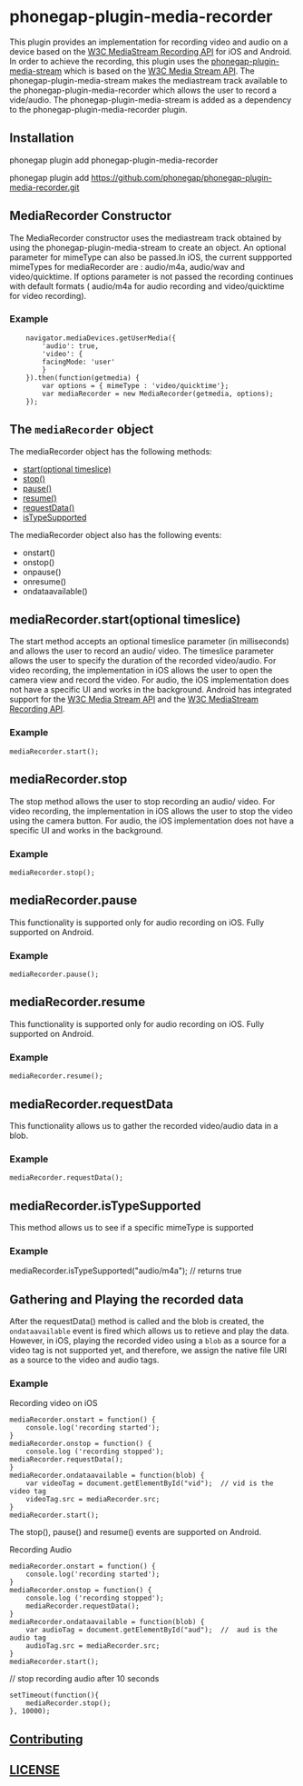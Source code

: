 <!---
 # license: Licensed to the Apache Software Foundation (ASF) under one
 #         or more contributor license agreements.  See the NOTICE file
 #         distributed with this work for additional information
 #         regarding copyright ownership.  The ASF licenses this file
 #         to you under the Apache License, Version 2.0 (the
 #         "License"); you may not use this file except in compliance
 #         with the License.  You may obtain a copy of the License at
 #
 #           http://www.apache.org/licenses/LICENSE-2.0
 #
 #         Unless required by applicable law or agreed to in writing,
 #         software distributed under the License is distributed on an
 #         "AS IS" BASIS, WITHOUT WARRANTIES OR CONDITIONS OF ANY
 #         KIND, either express or implied.  See the License for the
 #         specific language governing permissions and limitations
 #         under the License.
 -->


# phonegap-plugin-media-recorder

This plugin provides an implementation for recording video and audio on a device based on the [W3C MediaStream Recording API](https://www.w3.org/TR/mediastream-recording/) for iOS and Android. In order to achieve the recording, this plugin uses the [phonegap-plugin-media-stream](https://github.com/phonegap/phonegap-plugin-media-stream) which is based on the [W3C Media Stream API](https://www.w3.org/TR/mediacapture-streams/). The phonegap-plugin-media-stream makes the mediastream track available to the phonegap-plugin-media-recorder which allows the user to record a vide/audio. The phonegap-plugin-media-stream is added as a dependency to the phonegap-plugin-media-recorder plugin.



## Installation


phonegap plugin add phonegap-plugin-media-recorder

phonegap plugin add https://github.com/phonegap/phonegap-plugin-media-recorder.git


## MediaRecorder Constructor

The MediaRecorder constructor uses the mediastream track obtained by using the phonegap-plugin-media-stream to create an object. An optional parameter for mimeType can also be passed.In iOS, the current suppported mimeTypes for mediaRecorder are : audio/m4a, audio/wav and video/quicktime. If options parameter is not passed the recording continues with default formats ( audio/m4a for audio recording and video/quicktime for video recording).

### Example

        navigator.mediaDevices.getUserMedia({
            'audio': true,
            'video': {
            facingMode: 'user'
            }
        }).then(function(getmedia) {
            var options = { mimeType : 'video/quicktime'};
            var mediaRecorder = new MediaRecorder(getmedia, options);
        });


## The `mediaRecorder` object

The mediaRecorder object has the following methods:

- [start(optional timeslice)](https://github.com/phonegap/phonegap-plugin-media-recorder#mediarecorderstartoptional-timeslice)
- [stop()](https://github.com/phonegap/phonegap-plugin-media-recorder#mediastop)
- [pause()](https://github.com/phonegap/phonegap-plugin-media-recorder#mediapause)
- [resume()](https://github.com/phonegap/phonegap-plugin-media-recorder#mediaresume)
- [requestData()](https://github.com/phonegap/phonegap-plugin-media-recorder#mediarequestdata)
- [isTypeSupported](https://github.com/phonegap/phonegap-plugin-media-recorder#mediarecorderistypesupported)

The mediaRecorder object also has the following events:

- onstart()
- onstop()
- onpause()
- onresume()
- ondataavailable()


##  mediaRecorder.start(optional timeslice)

The start method accepts an optional timeslice parameter (in milliseconds) and allows the user to record an audio/ video. The timeslice parameter allows the user to specify the duration of the recorded video/audio. For video recording, the implementation in iOS allows the user to open the camera view and record the video. For audio, the iOS implementation does not have a specific UI and works in the background. Android has integrated support for the [W3C Media Stream API](https://www.w3.org/TR/mediacapture-streams/) and the [W3C MediaStream Recording API](https://www.w3.org/TR/mediastream-recording/).

### Example

    mediaRecorder.start();


##  mediaRecorder.stop

The stop method allows the user to stop recording an audio/ video. For video recording, the implementation in iOS allows the user to stop the video using the camera button. For audio, the iOS implementation does not have a specific UI and works in the background.

### Example

    mediaRecorder.stop();


## mediaRecorder.pause

This functionality is supported only for audio recording on iOS. Fully supported on Android.

### Example

    mediaRecorder.pause();


## mediaRecorder.resume

This functionality is supported only for audio recording on iOS. Fully supported on Android.

### Example

    mediaRecorder.resume();


## mediaRecorder.requestData

This functionality allows us to gather the recorded video/audio data in a blob.

### Example

    mediaRecorder.requestData();


## mediaRecorder.isTypeSupported

This method allows us to see if a specific mimeType is supported

### Example

mediaRecorder.isTypeSupported("audio/m4a");   //  returns true


## Gathering and Playing the recorded data

After the requestData() method is called and the blob is created, the `ondataavailable` event is fired which allows us to retieve and play the data. However, in iOS, playing the recorded video using a `blob` as a source for a video tag is not supported yet, and therefore, we assign the native file URI as a source to the video and audio tags.

### Example

Recording video on iOS

    mediaRecorder.onstart = function() {
        console.log('recording started');
    }
    mediaRecorder.onstop = function() {
        console.log ('recording stopped');
    mediaRecorder.requestData();
    }
    mediaRecorder.ondataavailable = function(blob) {
        var videoTag = document.getElementById("vid");  // vid is the video tag 
        videoTag.src = mediaRecorder.src;
    }
    mediaRecorder.start();


The stop(), pause() and resume() events are supported on Android.


Recording Audio

    mediaRecorder.onstart = function() {
        console.log('recording started');
    }
    mediaRecorder.onstop = function() {
        console.log ('recording stopped');
        mediaRecorder.requestData();
    }
    mediaRecorder.ondataavailable = function(blob) {
        var audioTag = document.getElementById("aud");  //  aud is the audio tag 
        audioTag.src = mediaRecorder.src;
    }
    mediaRecorder.start();

// stop recording audio after 10 seconds

    setTimeout(function(){
        mediaRecorder.stop();
    }, 10000);           




## [Contributing](https://github.com/phonegap/phonegap-plugin-media-recorder/blob/master/.github/CONTRIBUTING.md)

## [LICENSE](https://github.com/phonegap/phonegap-plugin-media-recorder/blob/master/LICENSE)

